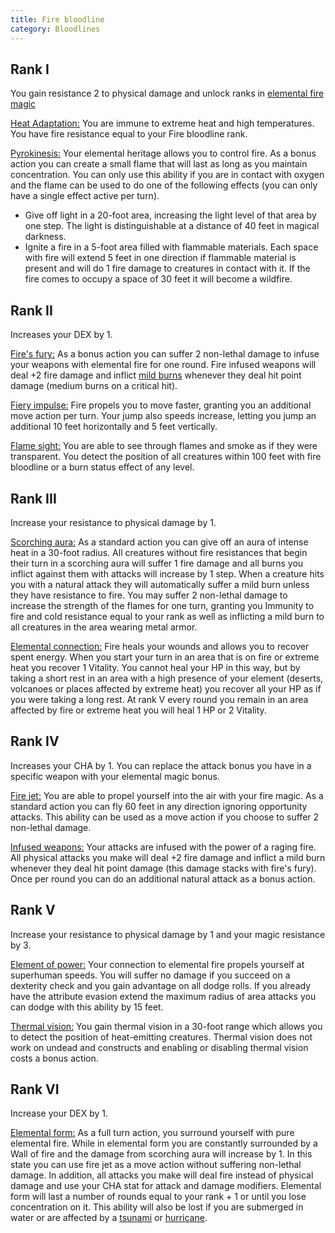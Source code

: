 ```yaml
---
title: Fire bloodline
category: Bloodlines
---
```


## Rank I 

You gain resistance 2 to physical damage and unlock ranks in [elemental fire magic](https://raldamain.com/en/rules/ranks/Elemental%20magic/fire%20magic.html)

<u>Heat Adaptation:</u> You are immune to extreme heat and high temperatures. You have fire resistance equal to your Fire bloodline rank.

<u>Pyrokinesis:</u> Your elemental heritage allows you to control fire. As a bonus action you can create a small flame that will last as long as you maintain concentration. You can only use this ability if you are in contact with oxygen and the flame can be used to do one of the following effects (you can only have a single effect active per turn).

- Give off light in a 20-foot area, increasing the light level of that area by one step. The light is distinguishable at a distance of 40 feet in magical darkness.
- Ignite a fire in a 5-foot area filled with flammable materials. Each space with fire will extend 5 feet in one direction if flammable material is present and will do 1 fire damage to creatures in contact with it. If the fire comes to occupy a space of 30 feet it will become a wildfire.

## Rank II

Increases your DEX by 1.

<u>Fire's fury:</u> As a bonus action you can suffer 2 non-lethal damage to infuse your weapons with elemental fire for one round. Fire infused weapons will deal +2 fire damage and inflict [mild burns](https://raldamain.com/en/rules/main%20rules/status%20effects.html#burned) whenever they deal hit point damage (medium burns on a critical hit). 

<u>Fiery impulse:</u> Fire propels you to move faster, granting you an additional move action per turn. Your jump also speeds increase, letting you jump an additional 10 feet horizontally and 5 feet vertically. 

<u>Flame sight:</u> You are able to see through flames and smoke as if they were transparent. You detect the position of all creatures within 100 feet with fire bloodline or a burn status effect of any level.

## Rank III 

Increase your resistance to physical damage by 1.

<u>Scorching aura:</u> As a standard action you can give off an aura of intense heat in a 30-foot radius. All creatures without fire resistances that begin their turn in a scorching aura will suffer 1 fire damage and all burns you inflict against them with attacks will increase by 1 step. When a creature hits you with a natural attack they will automatically suffer a mild burn unless they have resistance to fire. You may suffer 2 non-lethal damage to increase the strength of the flames for one turn, granting you Immunity to fire and cold resistance equal to your rank as well as inflicting a mild burn to all creatures in the area wearing metal armor.

<u>Elemental connection:</u> Fire heals your wounds and allows you to recover spent energy. When you start your turn in an area that is on fire or extreme heat you recover 1 Vitality. You cannot heal your HP in this way, but by taking a short rest in an area with a high presence of your element (deserts, volcanoes or places affected by extreme heat) you recover all your HP as if you were taking a long rest. At rank V every round you remain in an area affected by fire or extreme heat you will heal 1 HP or 2 Vitality.

## Rank IV

Increases your CHA by 1. You can replace the attack bonus you have in a specific weapon with your elemental magic bonus.

<u>Fire jet:</u> You are able to propel yourself into the air with your fire magic. As a standard action you can fly 60 feet in any direction ignoring opportunity attacks. This ability can be used as a move action if you choose to suffer 2 non-lethal damage.

<u>Infused weapons:</u> Your attacks are infused with the power of a raging fire. All physical attacks you make will deal +2 fire damage and inflict a mild burn whenever they deal hit point damage (this damage stacks with fire's fury). Once per round you can do an additional natural attack as a bonus action.

## Rank V

Increase your resistance to physical damage by 1 and your magic resistance by 3.

<u>Element of power:</u> Your connection to elemental fire propels yourself at superhuman speeds. You will suffer no damage if you succeed on a dexterity check and you gain advantage on all dodge rolls. If you already have the attribute evasion extend the maximum radius of area attacks you can dodge with this ability by 15 feet.

<u>Thermal vision:</u>  You gain thermal vision in a 30-foot range which allows you to detect the position of heat-emitting creatures. Thermal vision does not work on undead and constructs and enabling or disabling thermal vision costs a bonus action. 

## Rank VI 

Increase your DEX by 1.

<u>Elemental form:</u> As a full turn action, you surround yourself with pure elemental fire. While in elemental form you are constantly surrounded by a Wall of fire and the damage from scorching aura will increase by 1. In this state you can use fire jet as a move action without suffering non-lethal damage. In addition, all attacks you make will deal fire instead of physical damage and use your CHA stat for attack and damage modifiers. Elemental form will last a number of rounds equal to your rank + 1 or until you lose concentration on it. This ability will also be lost if you are submerged in water or are affected by a [tsunami](https://raldamain.com/en/rules/ranks/Elemental%20magic/water%20magic.html#rank-v) or [hurricane](https://raldamain.com/en/rules/ranks/Elemental%20magic/air%20magic.html#rank-v).